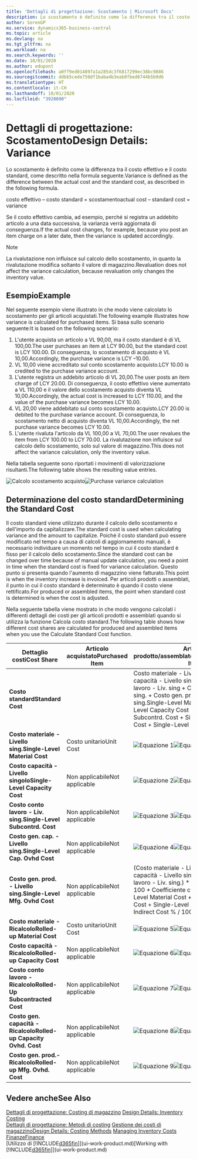 ```yaml
---
title: 'Dettagli di progettazione: Scostamento | Microsoft Docs'
description: Lo scostamento è definito come la differenza tra il costo effettivo e il costo standard, come descritto nella formula seguente.
author: SorenGP
ms.service: dynamics365-business-central
ms.topic: article
ms.devlang: na
ms.tgt_pltfrm: na
ms.workload: na
ms.search.keywords: ''
ms.date: 10/01/2020
ms.author: edupont
ms.openlocfilehash: a0ff9ed014897a1a285dc3f6817299ec38bc9886
ms.sourcegitcommit: ddbb5cede750df1baba4b3eab8fbed6744b5b9d6
ms.translationtype: HT
ms.contentlocale: it-CH
ms.lasthandoff: 10/01/2020
ms.locfileid: "3920890"
---
```

# <a name="design-details-variance"></a><span data-ttu-id="58316-103">Dettagli di progettazione: Scostamento</span><span class="sxs-lookup"><span data-stu-id="58316-103">Design Details: Variance</span></span>
<span data-ttu-id="58316-104">Lo scostamento è definito come la differenza tra il costo effettivo e il costo standard, come descritto nella formula seguente.</span><span class="sxs-lookup"><span data-stu-id="58316-104">Variance is defined as the difference between the actual cost and the standard cost, as described in the following formula.</span></span>  

 <span data-ttu-id="58316-105">costo effettivo – costo standard = scostamento</span><span class="sxs-lookup"><span data-stu-id="58316-105">actual cost – standard cost = variance</span></span>  

 <span data-ttu-id="58316-106">Se il costo effettivo cambia, ad esempio, perché si registra un addebito articolo a una data successiva, la varianza verrà aggiornata di conseguenza.</span><span class="sxs-lookup"><span data-stu-id="58316-106">If the actual cost changes, for example, because you post an item charge on a later date, then the variance is updated accordingly.</span></span>  

> [!NOTE]  
>  <span data-ttu-id="58316-107">La rivalutazione non influisce sul calcolo dello scostamento, in quanto la rivalutazione modifica soltanto il valore di magazzino.</span><span class="sxs-lookup"><span data-stu-id="58316-107">Revaluation does not affect the variance calculation, because revaluation only changes the inventory value.</span></span>  

## <a name="example"></a><span data-ttu-id="58316-108">Esempio</span><span class="sxs-lookup"><span data-stu-id="58316-108">Example</span></span>  
 <span data-ttu-id="58316-109">Nel seguente esempio viene illustrato in che modo viene calcolato lo scostamento per gli articoli acquistati.</span><span class="sxs-lookup"><span data-stu-id="58316-109">The following example illustrates how variance is calculated for purchased items.</span></span> <span data-ttu-id="58316-110">Si basa sullo scenario seguente:</span><span class="sxs-lookup"><span data-stu-id="58316-110">It is based on the following scenario:</span></span>  

1.  <span data-ttu-id="58316-111">L'utente acquista un articolo a VL 90,00, ma il costo standard è di VL 100,00.</span><span class="sxs-lookup"><span data-stu-id="58316-111">The user purchases an item at LCY 90.00, but the standard cost is LCY 100.00.</span></span> <span data-ttu-id="58316-112">Di conseguenza, lo scostamento di acquisto è VL 10,00.</span><span class="sxs-lookup"><span data-stu-id="58316-112">Accordingly, the purchase variance is LCY –10.00.</span></span>  
2.  <span data-ttu-id="58316-113">VL 10,00 viene accreditato sul conto scostamento acquisto.</span><span class="sxs-lookup"><span data-stu-id="58316-113">LCY 10.00 is credited to the purchase variance account.</span></span>  
3.  <span data-ttu-id="58316-114">L'utente registra un addebito articolo di VL 20,00.</span><span class="sxs-lookup"><span data-stu-id="58316-114">The user posts an item charge of LCY 20.00.</span></span> <span data-ttu-id="58316-115">Di conseguenza, il costo effettivo viene aumentato a VL 110,00 e il valore dello scostamento acquisto diventa VL 10,00.</span><span class="sxs-lookup"><span data-stu-id="58316-115">Accordingly, the actual cost is increased to LCY 110.00, and the value of the purchase variance becomes LCY 10.00.</span></span>  
4.  <span data-ttu-id="58316-116">VL 20,00 viene addebitato sul conto scostamento acquisto.</span><span class="sxs-lookup"><span data-stu-id="58316-116">LCY 20.00 is debited to the purchase variance account.</span></span> <span data-ttu-id="58316-117">Di conseguenza, lo scostamento netto di acquisto diventa VL 10,00.</span><span class="sxs-lookup"><span data-stu-id="58316-117">Accordingly, the net purchase variance becomes LCY 10.00.</span></span>  
5.  <span data-ttu-id="58316-118">L'utente rivaluta l'articolo da VL 100,00 a VL 70,00.</span><span class="sxs-lookup"><span data-stu-id="58316-118">The user revalues the item from LCY 100.00 to LCY 70.00.</span></span> <span data-ttu-id="58316-119">La rivalutazione non influisce sul calcolo dello scostamento, solo sul valore di magazzino.</span><span class="sxs-lookup"><span data-stu-id="58316-119">This does not affect the variance calculation, only the inventory value.</span></span>  

 <span data-ttu-id="58316-120">Nella tabella seguente sono riportati i movimenti di valorizzazione risultanti.</span><span class="sxs-lookup"><span data-stu-id="58316-120">The following table shows the resulting value entries.</span></span>  

 <span data-ttu-id="58316-121">![Calcolo scostamento acquisto](media/design_details_inventory_costing_11_purchase_variance.png "Calcolo scostamento acquisto")</span><span class="sxs-lookup"><span data-stu-id="58316-121">![Purchase variance calculation](media/design_details_inventory_costing_11_purchase_variance.png "Purchase variance calculation")</span></span>  

## <a name="determining-the-standard-cost"></a><span data-ttu-id="58316-122">Determinazione del costo standard</span><span class="sxs-lookup"><span data-stu-id="58316-122">Determining the Standard Cost</span></span>  
 <span data-ttu-id="58316-123">Il costo standard viene utilizzato durante il calcolo dello scostamento e dell'importo da capitalizzare.</span><span class="sxs-lookup"><span data-stu-id="58316-123">The standard cost is used when calculating variance and the amount to capitalize.</span></span> <span data-ttu-id="58316-124">Poiché il costo standard può essere modificato nel tempo a causa di calcoli di aggiornamento manuali, è necessario individuare un momento nel tempo in cui il costo standard è fisso per il calcolo dello scostamento.</span><span class="sxs-lookup"><span data-stu-id="58316-124">Since the standard cost can be changed over time because of manual update calculation, you need a point in time when the standard cost is fixed for variance calculation.</span></span> <span data-ttu-id="58316-125">Questo punto si presenta quando l'aumento di magazzino viene fatturato.</span><span class="sxs-lookup"><span data-stu-id="58316-125">This point is when the inventory increase is invoiced.</span></span> <span data-ttu-id="58316-126">Per articoli prodotti o assemblati, il punto in cui il costo standard è determinato è quando il costo viene rettificato.</span><span class="sxs-lookup"><span data-stu-id="58316-126">For produced or assembled items, the point when standard cost is determined is when the cost is adjusted.</span></span>  

 <span data-ttu-id="58316-127">Nella seguente tabella viene mostrato in che modo vengono calcolati i differenti dettagli dei costi per gli articoli prodotti e assemblati quando si utilizza la funzione Calcola costo standard.</span><span class="sxs-lookup"><span data-stu-id="58316-127">The following table shows how different cost shares are calculated for produced and assembled items when you use the Calculate Standard Cost function.</span></span>  

|<span data-ttu-id="58316-128">Dettaglio costi</span><span class="sxs-lookup"><span data-stu-id="58316-128">Cost Share</span></span>|<span data-ttu-id="58316-129">Articolo acquistato</span><span class="sxs-lookup"><span data-stu-id="58316-129">Purchased Item</span></span>|<span data-ttu-id="58316-130">Articolo prodotto/assemblato</span><span class="sxs-lookup"><span data-stu-id="58316-130">Produced/Assembled Item</span></span>|  
|----------------|--------------------|------------------------------|  
|<span data-ttu-id="58316-131">**Costo standard**</span><span class="sxs-lookup"><span data-stu-id="58316-131">**Standard Cost**</span></span>||<span data-ttu-id="58316-132">Costo materiale - Livello sing. + Costo capacità - Livello singolo + Costo conto lavoro - Liv. sing + Costo gen. cap. - Livello sing. + Costo gen. prod. - Livello sing.</span><span class="sxs-lookup"><span data-stu-id="58316-132">Single-Level Material Cost + Single-Level Capacity Cost + Single-Level Subcontrd. Cost + Single-Level Cap. Ovhd. Cost + Single-Level Mfg. Ovhd. Cost</span></span>|  
|<span data-ttu-id="58316-133">**Costo materiale - Livello sing.**</span><span class="sxs-lookup"><span data-stu-id="58316-133">**Single-Level Material Cost**</span></span>|<span data-ttu-id="58316-134">Costo unitario</span><span class="sxs-lookup"><span data-stu-id="58316-134">Unit Cost</span></span>|<span data-ttu-id="58316-135">![Equazione 1](media/design_details_inventory_costing_11_equation_1.png "Equazione 1")</span><span class="sxs-lookup"><span data-stu-id="58316-135">![Equation 1](media/design_details_inventory_costing_11_equation_1.png "Equation 1")</span></span>|  
|<span data-ttu-id="58316-136">**Costo capacità - Livello singolo**</span><span class="sxs-lookup"><span data-stu-id="58316-136">**Single-Level Capacity Cost**</span></span>|<span data-ttu-id="58316-137">Non applicabile</span><span class="sxs-lookup"><span data-stu-id="58316-137">Not applicable</span></span>|<span data-ttu-id="58316-138">![Equazione 2](media/design_details_inventory_costing_11_equation_2.png "Equazione 2")</span><span class="sxs-lookup"><span data-stu-id="58316-138">![Equation 2](media/design_details_inventory_costing_11_equation_2.png "Equation 2")</span></span>|  
|<span data-ttu-id="58316-139">**Costo conto lavoro - Liv. sing.**</span><span class="sxs-lookup"><span data-stu-id="58316-139">**Single-Level Subcontrd. Cost**</span></span>|<span data-ttu-id="58316-140">Non applicabile</span><span class="sxs-lookup"><span data-stu-id="58316-140">Not applicable</span></span>|<span data-ttu-id="58316-141">![Equazione 3](media/design_details_inventory_costing_11_equation_3.png "Equazione 3")</span><span class="sxs-lookup"><span data-stu-id="58316-141">![Equation 3](media/design_details_inventory_costing_11_equation_3.png "Equation 3")</span></span>|  
|<span data-ttu-id="58316-142">**Costo gen. cap. - Livello sing.**</span><span class="sxs-lookup"><span data-stu-id="58316-142">**Single-Level Cap. Ovhd Cost**</span></span>|<span data-ttu-id="58316-143">Non applicabile</span><span class="sxs-lookup"><span data-stu-id="58316-143">Not applicable</span></span>|<span data-ttu-id="58316-144">![Equazione 4](media/design_details_inventory_costing_11_equation_4.png "Equazione 4")</span><span class="sxs-lookup"><span data-stu-id="58316-144">![Equation 4](media/design_details_inventory_costing_11_equation_4.png "Equation 4")</span></span>|  
|<span data-ttu-id="58316-145">**Costo gen. prod. - Livello sing.**</span><span class="sxs-lookup"><span data-stu-id="58316-145">**Single-Level Mfg. Ovhd Cost**</span></span>|<span data-ttu-id="58316-146">Non applicabile</span><span class="sxs-lookup"><span data-stu-id="58316-146">Not applicable</span></span>|<span data-ttu-id="58316-147">(Costo materiale - Livello sing. + Costo capacità - Livello singolo + Costo conto lavoro - Liv. sing.) \* Costo indiretto % / 100 + Coefficiente costi generali</span><span class="sxs-lookup"><span data-stu-id="58316-147">(Single-Level Material Cost + Single-Level Capacity Cost + Single-Level Subcontrd. Cost) \* Indirect Cost % / 100 + Overhead Rate</span></span>|  
|<span data-ttu-id="58316-148">**Costo materiale - Ricalcolo**</span><span class="sxs-lookup"><span data-stu-id="58316-148">**Rolled-up Material Cost**</span></span>|<span data-ttu-id="58316-149">Costo unitario</span><span class="sxs-lookup"><span data-stu-id="58316-149">Unit Cost</span></span>|<span data-ttu-id="58316-150">![Equazione 5](media/design_details_inventory_costing_11_equation_5.png "Equazione 5")</span><span class="sxs-lookup"><span data-stu-id="58316-150">![Equation 5](media/design_details_inventory_costing_11_equation_5.png "Equation 5")</span></span>|  
|<span data-ttu-id="58316-151">**Costo capacità - Ricalcolo**</span><span class="sxs-lookup"><span data-stu-id="58316-151">**Rolled-up Capacity Cost**</span></span>|<span data-ttu-id="58316-152">Non applicabile</span><span class="sxs-lookup"><span data-stu-id="58316-152">Not applicable</span></span>|<span data-ttu-id="58316-153">![Equazione 6](media/design_details_inventory_costing_11_equation_6.png "Equazione 6")</span><span class="sxs-lookup"><span data-stu-id="58316-153">![Equation 6](media/design_details_inventory_costing_11_equation_6.png "Equation 6")</span></span>|  
|<span data-ttu-id="58316-154">**Costo conto lavoro - Ricalcolo**</span><span class="sxs-lookup"><span data-stu-id="58316-154">**Rolled-Up Subcontracted Cost**</span></span>|<span data-ttu-id="58316-155">Non applicabile</span><span class="sxs-lookup"><span data-stu-id="58316-155">Not applicable</span></span>|<span data-ttu-id="58316-156">![Equazione 7](media/design_details_inventory_costing_11_equation_7.png "Equazione 7")</span><span class="sxs-lookup"><span data-stu-id="58316-156">![Equation 7](media/design_details_inventory_costing_11_equation_7.png "Equation 7")</span></span>|  
|<span data-ttu-id="58316-157">**Costo gen. capacità - Ricalcolo**</span><span class="sxs-lookup"><span data-stu-id="58316-157">**Rolled-up Capacity Ovhd. Cost**</span></span>|<span data-ttu-id="58316-158">Non applicabile</span><span class="sxs-lookup"><span data-stu-id="58316-158">Not applicable</span></span>|<span data-ttu-id="58316-159">![Equazione 8](media/design_details_inventory_costing_11_equation_8.png "Equazione 8")</span><span class="sxs-lookup"><span data-stu-id="58316-159">![Equation 8](media/design_details_inventory_costing_11_equation_8.png "Equation 8")</span></span>|  
|<span data-ttu-id="58316-160">**Costo gen. prod.- Ricalcolo**</span><span class="sxs-lookup"><span data-stu-id="58316-160">**Rolled-up Mfg. Ovhd. Cost**</span></span>|<span data-ttu-id="58316-161">Non applicabile</span><span class="sxs-lookup"><span data-stu-id="58316-161">Not applicable</span></span>|<span data-ttu-id="58316-162">![Equazione 9](media/design_details_inventory_costing_11_equation_9.png "Equazione 9")</span><span class="sxs-lookup"><span data-stu-id="58316-162">![Equation 9](media/design_details_inventory_costing_11_equation_9.png "Equation 9")</span></span>|  

## <a name="see-also"></a><span data-ttu-id="58316-163">Vedere anche</span><span class="sxs-lookup"><span data-stu-id="58316-163">See Also</span></span>  
 <span data-ttu-id="58316-164">[Dettagli di progettazione: Costing di magazzino](design-details-inventory-costing.md) </span><span class="sxs-lookup"><span data-stu-id="58316-164">[Design Details: Inventory Costing](design-details-inventory-costing.md) </span></span>  
 <span data-ttu-id="58316-165">[Dettagli di progettazione: Metodi di costing](design-details-costing-methods.md) [Gestione dei costi di magazzino](finance-manage-inventory-costs.md)</span><span class="sxs-lookup"><span data-stu-id="58316-165">[Design Details: Costing Methods](design-details-costing-methods.md) [Managing Inventory Costs](finance-manage-inventory-costs.md)</span></span>  
 [<span data-ttu-id="58316-166">Finanze</span><span class="sxs-lookup"><span data-stu-id="58316-166">Finance</span></span>](finance.md)  
 <span data-ttu-id="58316-167">[Utilizzo di [!INCLUDE[d365fin](includes/d365fin_md.md)]](ui-work-product.md)</span><span class="sxs-lookup"><span data-stu-id="58316-167">[Working with [!INCLUDE[d365fin](includes/d365fin_md.md)]](ui-work-product.md)</span></span>
